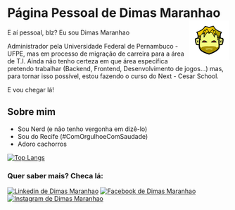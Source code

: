 # Página Pessoal de Dimas Maranhao         <img align="right" width="90" height="90" src="https://github.com/DimasMaranhao/DimasMaranhao/blob/main/SmmIcon.jpg">                        

E aí pessoal, blz? Eu sou Dimas Maranhao

Administrador pela Universidade Federal de Pernambuco - UFPE,
mas em processo de migração de carreira para a área de T.I.
Ainda não tenho certeza em que área específica pretendo trabalhar
(Backend, Frontend, Desenvolvimento de jogos...) 
mas, para tornar isso possível, estou fazendo o curso do Next - Cesar School.

E vou chegar lá!



## Sobre mim                                                                            

 - Sou Nerd (e não tenho vergonha em dizê-lo)
 - Sou do Recife (#ComOrgulhoeComSaudade)
 - Adoro cachorros
 

[![Top Langs](https://github-readme-stats.vercel.app/api/top-langs/?username=dimasmaranhao&hide=PureBasic)](https://github.com/anuraghazra/github-readme-stats)






### Quer saber mais? Checa lá:

[![Linkedin de Dimas Maranhao](https://img.shields.io/badge/LinkedIn-0077B5?style=for-the-badge&logo=linkedin&logoColor=white)](https://www.linkedin.com/in/dimas-maranhao-20a1218a/) [![Facebook de Dimas Maranhao](https://img.shields.io/badge/Facebook-1877F2?style=for-the-badge&logo=facebook&logoColor=white)](https://www.facebook.com/dimas.ferreira.35) [![Instagram de Dimas Maranhao](https://img.shields.io/badge/Instagram-E4405F?style=for-the-badge&logo=instagram&logoColor=white)](https://www.instagram.com/dimasferreira_/)
